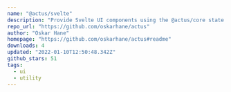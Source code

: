```yaml
---
name: "@actus/svelte"
description: "Provide Svelte UI components using the @actus/core state machine."
repo_url: "https://github.com/oskarhane/actus"
author: "Oskar Hane"
homepage: "https://github.com/oskarhane/actus#readme"
downloads: 4
updated: "2022-01-10T12:50:48.342Z"
github_stars: 51
tags: 
  - ui
  - utility
---
```

